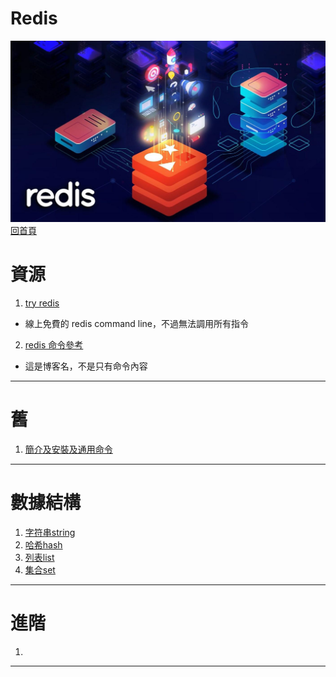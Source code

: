 Redis
===
![](./hero.jpg)
[回首頁](https://github.com/frank575/nn/)

# 資源

1. [try redis](https://try.redis.io/)
  * 線上免費的 redis command line，不過無法調用所有指令
2. [redis 命令參考](http://redisdoc.com/index.html)
  * 這是博客名，不是只有命令內容

---

# 舊 

1. [簡介及安裝及通用命令](./mds/舊/簡介及安裝及通用命令.md)

---

# 數據結構

1. [字符串string](./mds/數據結構/字符串string.md)
1. [哈希hash](./mds/數據結構/哈希hash.md)
3. [列表list](./mds/數據結構/列表list.md)
4. [集合set](./mds/數據結構/集合set.md)

---

# 進階

1. []()

---

